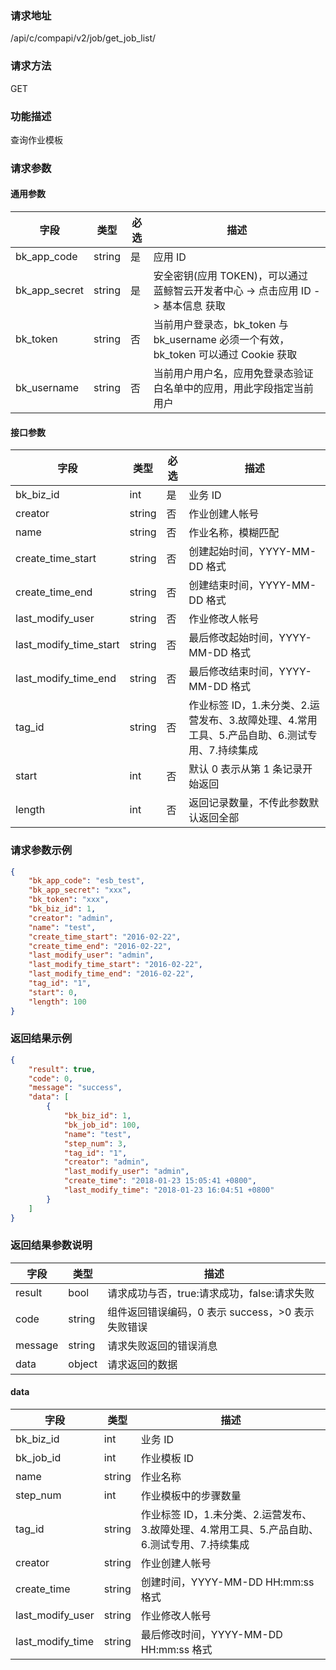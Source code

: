 ### 请求地址

/api/c/compapi/v2/job/get_job_list/

### 请求方法

GET

### 功能描述

查询作业模板

### 请求参数

#### 通用参数

| 字段 | 类型 | 必选 | 描述 |
|-----------|------------|--------|------------|
| bk_app_code | string | 是 | 应用 ID |
| bk_app_secret| string | 是 | 安全密钥(应用 TOKEN)，可以通过 蓝鲸智云开发者中心 -&gt; 点击应用 ID -&gt; 基本信息 获取 |
| bk_token | string | 否 | 当前用户登录态，bk_token 与 bk_username 必须一个有效，bk_token 可以通过 Cookie 获取 |
| bk_username | string | 否 | 当前用户用户名，应用免登录态验证白名单中的应用，用此字段指定当前用户 |

#### 接口参数

| 字段 | 类型 | 必选 | 描述 |
|----------------------|------------|--------|------------|
| bk_biz_id  | int | 是 | 业务 ID |
| creator    | string | 否 | 作业创建人帐号 |
| name       | string | 否 | 作业名称，模糊匹配 |
| create_time_start | string | 否 | 创建起始时间，YYYY-MM-DD 格式 |
| create_time_end | string | 否 | 创建结束时间，YYYY-MM-DD 格式 |
| last_modify_user | string | 否 | 作业修改人帐号 |
| last_modify_time_start | string | 否 | 最后修改起始时间，YYYY-MM-DD 格式 |
| last_modify_time_end | string | 否 | 最后修改结束时间，YYYY-MM-DD 格式 |
| tag_id     | string | 否 | 作业标签 ID，1.未分类、2.运营发布、3.故障处理、4.常用工具、5.产品自助、6.测试专用、7.持续集成 |
| start      | int | 否 | 默认 0 表示从第 1 条记录开始返回 |
| length     | int | 否 | 返回记录数量，不传此参数默认返回全部 |

### 请求参数示例

```json
{
    "bk_app_code": "esb_test",
    "bk_app_secret": "xxx",
    "bk_token": "xxx",
    "bk_biz_id": 1,
    "creator": "admin",
    "name": "test",
    "create_time_start": "2016-02-22",
    "create_time_end": "2016-02-22",
    "last_modify_user": "admin",
    "last_modify_time_start": "2016-02-22",
    "last_modify_time_end": "2016-02-22",
    "tag_id": "1",
    "start": 0,
    "length": 100
}
```

### 返回结果示例

```json
{
    "result": true,
    "code": 0,
    "message": "success",
    "data": [
        {
            "bk_biz_id": 1,
            "bk_job_id": 100,
            "name": "test",
            "step_num": 3,
            "tag_id": "1",
            "creator": "admin",
            "last_modify_user": "admin",
            "create_time": "2018-01-23 15:05:41 +0800",
            "last_modify_time": "2018-01-23 16:04:51 +0800"
        }
    ]
}
```

### 返回结果参数说明

| 字段 | 类型 | 描述 |
|-----------|-----------|-----------|
| result | bool | 请求成功与否，true:请求成功，false:请求失败 |
| code | string | 组件返回错误编码，0 表示 success，>0 表示失败错误 |
| message | string | 请求失败返回的错误消息 |
| data | object | 请求返回的数据 |

#### data

| 字段 | 类型 | 描述 |
|-----------|-----------|-----------|
| bk_biz_id | int | 业务 ID |
| bk_job_id | int | 作业模板 ID |
| name | string | 作业名称 |
| step_num | int | 作业模板中的步骤数量 |
| tag_id | string | 作业标签 ID，1.未分类、2.运营发布、3.故障处理、4.常用工具、5.产品自助、6.测试专用、7.持续集成 |
| creator | string | 作业创建人帐号 |
| create_time | string | 创建时间，YYYY-MM-DD HH:mm:ss 格式 |
| last_modify_user| string | 作业修改人帐号 |
| last_modify_time| string | 最后修改时间，YYYY-MM-DD HH:mm:ss 格式 |
